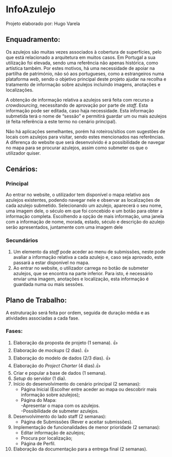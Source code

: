 # InfoAzulejo
Projeto elaborado por: Hugo Varela

## Enquadramento:
Os azulejos são muitas vezes associados à cobertura de superfícies, pelo que está relacionado a arquitetura em muitos casos. Em Portugal a sua utilização foi elevada, sendo uma referência não apenas histórica, como artística também. Por estes motivos, há uma necessidade de apoiar na partilha de património, não só aos portugueses, como a estrangeiros numa plataforma *web*, sendo o objetivo principal deste projeto ajudar na recolha e tratamento de informação sobre azulejos incluindo imagens, anotações e localizações.

A obtenção de informação relativa a azulejos será feita com recurso a *crowdsourcing*, necessitando de aprovação por parte de *staff*. Esta informação pode ser editada, caso haja necessidade. Esta informação submetida terá o nome de “sessão” e permitirá guardar um ou mais azulejos (é feita referência a este termo no cenário principal).

Não há aplicações semelhantes, porém há roteiros/sítios com sugestões de locais com azulejos para visitar, sendo estes mencionados nas referências. A diferença do website que será desenvolvido é a possibilidade de navegar no mapa para se procurar azulejos, assim como submeter os que o utilizador quiser.<br/>


## Cenários:
### Principal
   Ao entrar no website, o utilizador tem disponível o mapa relativo aos azulejos existentes, podendo navegar nele e observar as localizações de cada azulejo submetido. Selecionando um azulejo, aparecerá o seu nome, uma imagem dele, o século em que foi concebido e um botão para obter a informação completa. Escolhendo a opção de mais informação, uma janela com a informação de nome, morada, estado, século e descrição do azulejo serão apresentados, juntamente com uma imagem dele

### Secundários   
1. Um elemento da *staff* pode aceder ao menu de submissões, neste pode avaliar a informação relativa a cada azulejo e, caso seja aprovado, este passará a estar disponível no mapa.<br/>
2. Ao entrar no website, o utilizador carrega no botão de submeter azulejos, que se encontra na parte inferior. Para isto, é necessário enviar uma imagem, anotações e localização, esta informação é guardada numa ou mais sessões.


## Plano de Trabalho:<br/>
A estruturação será feita por ordem, seguida de duração média e as atividades associadas a cada fase.<br/>
### Fases:<br/>
1. Elaboração da proposta de projeto (1 semana). :+1: <br/>
2. Elaboração de *mockups* (2 dias). :+1:<br/>
3. Elaboração do modelo de dados (2/3 dias). :+1: <br/> 
4. Elaboração do *Project Charter* (4 dias).:+1:<br/>
5. Criar e popular a base de dados (1 semana).<br/>
6. *Setup* do servidor (1 dia).<br/>
7. Início do desenvolvimento do cenário principal (2 semanas):<br/>
   - Página Inicial (Escolher entre aceder ao mapa ou descobrir mais informação sobre azulejos);<br/>
   - Página do Mapa:<br/>
     -Apresentar o mapa com os azulejos.<br/>
     -Possibilidade de submeter azulejos.<br/>
8. Desenvolvimento do lado staff (2 semanas):<br/>
   - Página de Submissões (Rever e aceitar submissões).<br/>
9. Implementação de funcionalidades de menor prioridade (2 semanas):<br/>
   - Editar informação de azulejos;<br/>
   - Procura por localização;<br/>
   - Página de Perfil.<br/>
10. Elaboração da documentação para a entrega final (2 semanas).
